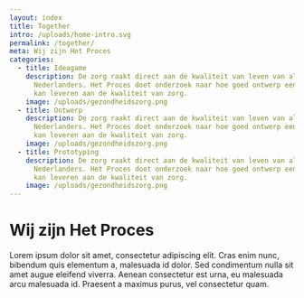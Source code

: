 ```yaml
---
layout: index
title: Together
intro: /uploads/home-intro.svg
permalink: /together/
meta: Wij zijn Het Proces
categories:
  - title: Ideagame
    description: De zorg raakt direct aan de kwaliteit van leven van alle
      Nederlanders. Het Proces doet onderzoek naar hoe goed ontwerp een bijdrage
      kan leveren aan de kwaliteit van zorg.
    image: /uploads/gezondheidszorg.png
  - title: Ontwerp
    description: De zorg raakt direct aan de kwaliteit van leven van alle
      Nederlanders. Het Proces doet onderzoek naar hoe goed ontwerp een bijdrage
      kan leveren aan de kwaliteit van zorg.
    image: /uploads/gezondheidszorg.png
  - title: Prototyping
    description: De zorg raakt direct aan de kwaliteit van leven van alle
      Nederlanders. Het Proces doet onderzoek naar hoe goed ontwerp een bijdrage
      kan leveren aan de kwaliteit van zorg.
    image: /uploads/gezondheidszorg.png    
---
```


# Wij zijn Het Proces

Lorem ipsum dolor sit amet, consectetur adipiscing elit. Cras enim nunc, bibendum quis elementum a, malesuada id dolor. Sed condimentum nulla sit amet augue eleifend viverra. Aenean consectetur est urna, eu malesuada arcu malesuada id. Praesent a maximus purus, vel consectetur quam.
